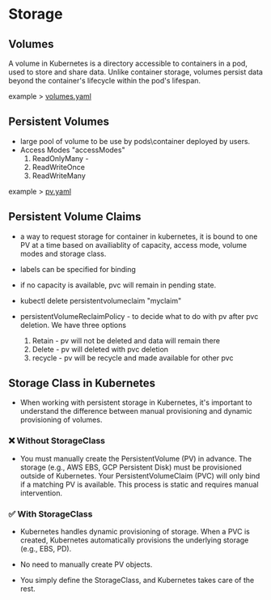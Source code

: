 # Storage

## Volumes
A volume in Kubernetes is a directory accessible to containers in a pod, used to store and share data. Unlike container storage, volumes persist data beyond the container's lifecycle within the pod's lifespan.

example > [volumes.yaml](https://github.com/Ankit-Sharma-ggn/CKA/blob/main/storage/volumes.yaml) 

## Persistent Volumes

* large pool of volume to be use by pods\container deployed by users.
* Access Modes "accessModes"
    1. ReadOnlyMany - 
    2. ReadWriteOnce
    3. ReadWriteMany

example > [pv.yaml](https://github.com/Ankit-Sharma-ggn/CKA/blob/main/storage/pv.yaml)

## Persistent Volume Claims

* a way to request storage for container in kubernetes, it is bound to one PV at a time based on availiablity of
  capacity, access mode, volume modes and storage class.

* labels can be specified for binding 

* if no capacity is available, pvc will remain in pending state.

* kubectl delete persistentvolumeclaim "myclaim"

* persistentVolumeReclaimPolicy - to decide what to do with pv after pvc deletion. We have three options
    1. Retain - pv will not be deleted and data will remain there
    2. Delete - pv will deleted with pvc deletion
    3. recycle - pv will be recycle and made available for other pvc

## Storage Class in Kubernetes

* When working with persistent storage in Kubernetes, it's important to understand the difference between manual provisioning and dynamic provisioning of volumes.

### ❌ Without StorageClass

* You must manually create the PersistentVolume (PV) in advance. The storage (e.g., AWS EBS, GCP Persistent Disk) must be provisioned outside of Kubernetes. Your PersistentVolumeClaim (PVC) will only bind if a matching PV is available. This process is static and requires manual intervention.

### ✅ With StorageClass
* Kubernetes handles dynamic provisioning of storage. When a PVC is created, Kubernetes automatically provisions the underlying storage (e.g., EBS, PD).

* No need to manually create PV objects.

* You simply define the StorageClass, and Kubernetes takes care of the rest.
